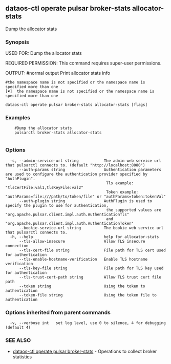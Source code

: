 ## dataos-ctl operate pulsar broker-stats allocator-stats

Dump the allocator stats

### Synopsis

USED FOR:
    Dump the allocator stats

REQUIRED PERMISSION:
    This command requires super-user permissions.

OUTPUT:
    #normal output
    Print allocator stats info

    #the namespace name is not specified or the namespace name is specified more than one
    [✖]  the namespace name is not specified or the namespace name is specified more than one



```
dataos-ctl operate pulsar broker-stats allocator-stats [flags]
```

### Examples

```
    #Dump the allocator stats
    pulsarctl broker-stats allocator-stats


```

### Options

```
  -s, --admin-service-url string           The admin web service url that pulsarctl connects to. (default "http://localhost:8080")
      --auth-params string                 Authentication parameters are used to configure the authentication provider specified by "AuthPlugin".
                                            Tls example: "tlsCertFile:val1,tlsKeyFile:val2"
                                            Token example: "authParams=file:///path/to/token/file" or "authParams=token:tokenVal"
      --auth-plugin string                 AuthPlugin is used to specify the plugin to use for authentication,
                                            the supported values are "org.apache.pulsar.client.impl.auth.AuthenticationTls"
                                            and "org.apache.pulsar.client.impl.auth.AuthenticationToken"
      --bookie-service-url string          The bookie web service url that pulsarctl connects to.
  -h, --help                               help for allocator-stats
      --tls-allow-insecure                 Allow TLS insecure connection
      --tls-cert-file string               File path for TLS cert used for authentication
      --tls-enable-hostname-verification   Enable TLS hostname verification
      --tls-key-file string                File path for TLS key used for authentication
      --tls-trust-cert-path string         Allow TLS trust cert file path
      --token string                       Using the token to authentication
      --token-file string                  Using the token file to authentication
```

### Options inherited from parent commands

```
  -v, --verbose int   set log level, use 0 to silence, 4 for debugging (default 4)
```

### SEE ALSO

* [dataos-ctl operate pulsar broker-stats](dataos-ctl_operate_pulsar_broker-stats.md)	 - Operations to collect broker statistics

